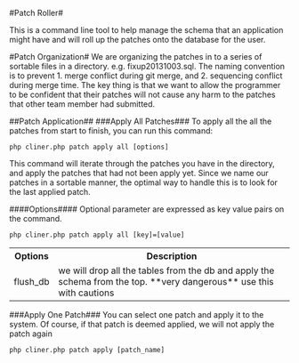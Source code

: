 #Patch Roller#

This is a command line tool to help manage the schema that an application might have and will roll up the patches onto the 
database for the user. 

#Patch Organization#
We are organizing the patches in to a series of sortable files in a directory. e.g. fixup20131003.sql. The naming convention is to 
prevent 1. merge conflict during git merge, and 2. sequencing conflict during merge time. The key thing is that we want to allow the 
programmer to be confident that their patches will not cause any harm to the patches that other team member had submitted.

##Patch Application##
###Apply All Patches###
To apply all the all the patches from start to finish, you can run this command:

<pre><code>php cliner.php patch apply all [options]</code></pre>

This command will iterate through the patches you have in the directory, and apply the patches that had not been apply yet. Since we name our patches in a sortable manner, the optimal way to handle this is to look for the last applied patch. 

####Options####
Optional parameter are expressed as key value pairs on the command.

<pre><code>php cliner.php patch apply all [key]=[value]</code></pre>

<table>
    <tr>
        <th>Options</th>
        <th>Description</th>
    <tr>
        <td>flush_db</td>
        <td>we will drop all the tables from the db and apply the schema from the top. **very dangerous** use this with cautions</td>
    </tr>
</table>

###Apply One Patch###
You can select one patch and apply it to the system. Of course, if that patch is deemed applied, we will not apply the patch again

<pre><code>php cliner.php patch apply [patch_name]</code></pre>